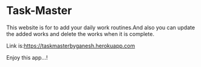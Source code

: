 # Task-Master

This website is for to add your daily work routines.And also you can update the added works and delete the works when it is complete.

Link is:https://taskmasterbyganesh.herokuapp.com

Enjoy this app...!
